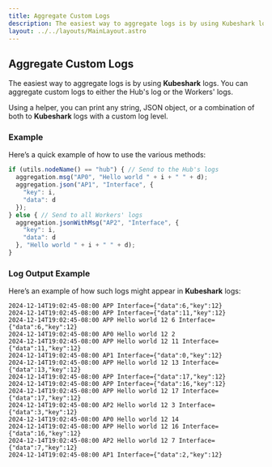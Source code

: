 ```yaml
---
title: Aggregate Custom Logs
description: The easiest way to aggregate logs is by using Kubeshark logs.
layout: ../../layouts/MainLayout.astro
---
```


## Aggregate Custom Logs

The easiest way to aggregate logs is by using **Kubeshark** logs. You can aggregate custom logs to either the Hub's log or the Workers' logs.

Using a helper, you can print any string, JSON object, or a combination of both to **Kubeshark** logs with a custom log level.

### Example

Here’s a quick example of how to use the various methods:

```javascript
if (utils.nodeName() == "hub") { // Send to the Hub's logs
  aggregation.msg("AP0", "Hello world " + i + " " + d);
  aggregation.json("AP1", "Interface", { 
    "key": i, 
    "data": d 
  });
} else { // Send to all Workers' logs
  aggregation.jsonWithMsg("AP2", "Interface", { 
    "key": i, 
    "data": d 
  }, "Hello world " + i + " " + d);
}
```

### Log Output Example

Here’s an example of how such logs might appear in **Kubeshark** logs:

```shell
2024-12-14T19:02:45-08:00 APP Interface={"data":6,"key":12}
2024-12-14T19:02:45-08:00 APP Interface={"data":11,"key":12}
2024-12-14T19:02:45-08:00 APP Hello world 12 6 Interface={"data":6,"key":12}
2024-12-14T19:02:45-08:00 AP0 Hello world 12 2
2024-12-14T19:02:45-08:00 APP Hello world 12 11 Interface={"data":11,"key":12}
2024-12-14T19:02:45-08:00 AP1 Interface={"data":0,"key":12}
2024-12-14T19:02:45-08:00 APP Hello world 12 13 Interface={"data":13,"key":12}
2024-12-14T19:02:45-08:00 APP Interface={"data":17,"key":12}
2024-12-14T19:02:45-08:00 APP Interface={"data":16,"key":12}
2024-12-14T19:02:45-08:00 APP Hello world 12 17 Interface={"data":17,"key":12}
2024-12-14T19:02:45-08:00 AP2 Hello world 12 3 Interface={"data":3,"key":12}
2024-12-14T19:02:45-08:00 AP0 Hello world 12 14
2024-12-14T19:02:45-08:00 APP Hello world 12 16 Interface={"data":16,"key":12}
2024-12-14T19:02:45-08:00 AP2 Hello world 12 7 Interface={"data":7,"key":12}
2024-12-14T19:02:45-08:00 AP1 Interface={"data":2,"key":12}
```
